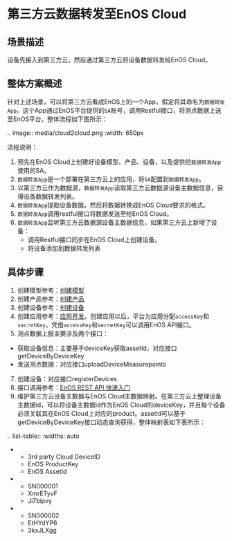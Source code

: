 # 第三方云数据转发至EnOS Cloud

## 场景描述
设备先接入到第三方云，然后通过第三方云将设备数据转发给EnOS Cloud。

## 整体方案概述
针对上述场景，可以将第三方云看成EnOS上的一个App，假定将其命名为`数据转发App`。这个App通过EnOS平台提供的`SA`账号，调用Restful接口，将测点数据上送至EnOS平台。整体流程如下图所示：

.. image:: media/cloud2cloud.png
   :width: 650px



流程说明：
1. 预先在EnOS Cloud上创建好设备模型、产品、设备，以及提供给`数据转发App`使用的SA。
2. `数据转发App`是一个部署在第三方云上的应用，将`SA`配置到`数据转发App`。
3. 以第三方云作为数据源，`数据转发App`读取第三方云数据源设备主数据信息，获得设备数据转发列表。
4. `数据转发App`提取设备数据，然后将数据转换成EnOS Cloud要求的格式。
5. `数据转发App`调用restful接口将数据发送至给EnOS Cloud。
6. `数据转发App`监听第三方云数据源设备主数据信息，如果第三方云上新增了设备：
    - 调用Restful接口同步在EnOS Cloud上创建设备。
    - 将设备添加到数据转发列表		

## 具体步骤
1. 创建模型参考：[创建模型](model/creating_model)
2. 创建产品参考：[创建产品](cloud/creating_product)
3. 创建设备参考：[创建设备](cloud/creating_device)
5. 创建应用参考：[应用开发](xxxx)。创建应用以后，平台为应用分配`accessKey`和`secretKey`，凭借`accessKey`和`secretKey`可以调用EnOS API接口。
6. 测点数据上报主要涉及两个接口：
  - 获取设备信息：主要基于deviceKey获取assetId，对应接口getDeviceByDeviceKey
  - 发送测点数据：对应接口uploadDeviceMeasurepoints
7. 创建设备：对应接口registerDevices
8. 接口调用参考：[EnOS REST API 快速入门](gettingstarted_api)
9. 维护第三方云设备主数据与EnOS Cloud主数据映射。在第三方云上整理设备主数据id，可以将设备主数据id作为EnOS Cloud的deviceKey，并且每个设备必须关联其在EnOS Cloud上对应的product。assetId可以基于getDeviceByDeviceKey接口动态查询获得，整体映射表如下表所示：

.. list-table::
   :widths: auto

   * - 3rd party Cloud DeviceID
     - EnOS ProductKey
     - EnOS AssetId
   * - SN000001
     - XmrETyvF
     - Ji7bipvy
   * - SN000002
     - EtHYdYP6
     - 3kxJLXgg
